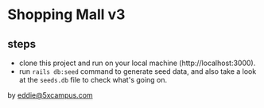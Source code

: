 # Shopping Mall v3

## steps

- clone this project and run on your local machine (http://localhost:3000).
- run `rails db:seed` command to generate seed data, and also take a look at the `seeds.db` file to check what's going on.

by eddie@5xcampus.com
